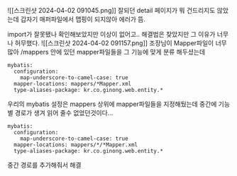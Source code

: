 ![[스크린샷 2024-04-02 091045.png]]
잘되던 detail 페이지가 뭐 건드리지도 않았는데 갑자기 매퍼파일에서 맵핑이 되지않아 에러가 뜸.

import가 잘못됐나 확인해보았지만 이상이 없어고.. 해결법은 찾았지만 그 이유가 너무나 허무했다.
![[스크린샷 2024-04-02 091157.png]]
조장님이 Mapper파일이 너무 많아 /mappers 안에 있던 mapper파일들을 그 기능에 맞게 분류 해두셨는데 

```
mybatis:  
  configuration:  
    map-underscore-to-camel-case: true  
  mapper-locations: mappers/*Mapper.xml  
  type-aliases-package: kr.co.ginong.web.entity.*
```

우리의 mybatis 설정은 mappers 상위에 mapper파일들을 지정해뒀는데 중간에 기능별 경로가 생겨 읽어 줄수 없었던것이다...

```
mybatis:  
  configuration:  
    map-underscore-to-camel-case: true  
  mapper-locations: mappers/*/*Mapper.xml  
  type-aliases-package: kr.co.ginong.web.entity.*

```

중간 경로를 추가해줘서 해결